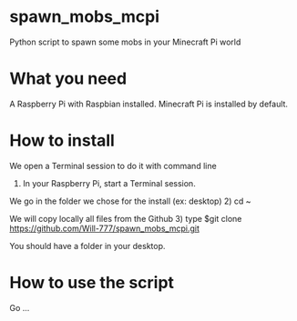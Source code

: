# spawn_mobs_mcpi
Python script to spawn some mobs in your Minecraft Pi world

# What you need
A Raspberry Pi with Raspbian installed.
Minecraft Pi is installed by default.

# How to install 

We open a Terminal session to do it with command line
1) In your Raspberry Pi, start a Terminal session.

We go in the folder we chose for the install (ex: desktop)
2) cd ~

We will copy locally all files from the Github
3) type $git clone https://github.com/Will-777/spawn_mobs_mcpi.git

You should have a folder in your desktop.


# How to use the script 
Go ...



